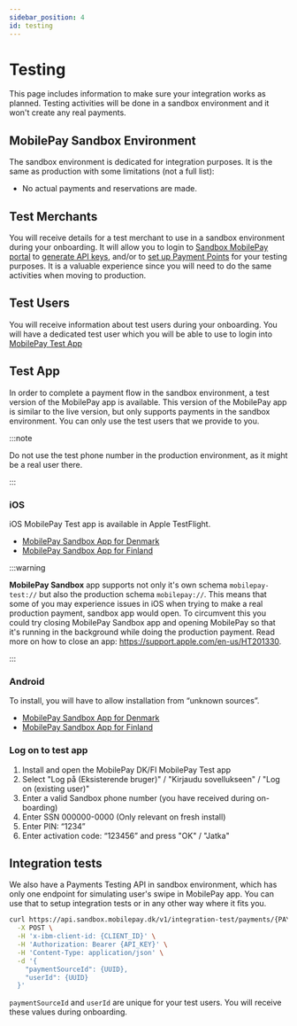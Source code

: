 ```yaml
---
sidebar_position: 4
id: testing
---
```


# Testing

This page includes information to make sure your integration works as planned. Testing activities will be done in a sandbox environment and it won't create any real payments.

## MobilePay Sandbox Environment

The sandbox environment is dedicated for integration purposes. It is the same as production with some limitations (not a full list):

- No actual payments and reservations are made.

## Test Merchants

You will receive details for a test merchant to use in a sandbox environment during your onboarding. It will allow you to login to [Sandbox MobilePay portal](https://sandprod-admin.mobilepay.dk/) to [generate API keys](/docs/authentication), and/or to [set up Payment Points](/docs/payment-points-api) for your testing purposes. It is a valuable experience since you will need to do the same activities when moving to production.

## Test Users

You will receive information about test users during your onboarding. You will have a dedicated test user which you will be able to use to login into [MobilePay Test App](#test-app)

## Test App

In order to complete a payment flow in the sandbox environment, a test version of the MobilePay app is available. This version of the MobilePay app is similar to the live version, but only supports payments in the sandbox environment. You can only use the test users that we provide to you.

:::note

Do not use the test phone number in the production environment, as it might be a real user there.

:::

### iOS

iOS MobilePay Test app is available in Apple TestFlight.

- [MobilePay Sandbox App for Denmark](https://testflight.apple.com/join/xarydQZ4)
- [MobilePay Sandbox App for Finland](https://testflight.apple.com/join/hP92EaBR)

:::warning

**MobilePay Sandbox** app supports not only it's own schema `mobilepay-test://` but also the production schema `mobilepay://`. This means that some of you may experience issues in iOS when trying to make a real production payment, sandbox app would open.
To circumvent this you could try closing MobilePay Sandbox app and opening MobilePay so that it's running in the background while doing the production payment. Read more on how to close an app: https://support.apple.com/en-us/HT201330.

:::

### Android

To install, you will have to allow installation from “unknown sources”.

- [MobilePay Sandbox App for Denmark](https://dbg.tpa.io/p/KnSXxG8NQ8Mv0yhct5iC)
- [MobilePay Sandbox App for Finland](https://dbg.tpa.io/p/K3WYrFuT_pHYEWoRYhtH)

### Log on to test app

1. Install and open the MobilePay DK/FI MobilePay Test app
2. Select "Log på (Eksisterende bruger)" / "Kirjaudu sovellukseen" / "Log on (existing user)"
3. Enter a valid Sandbox phone number (you have received during on-boarding)
4. Enter SSN 000000-0000 (Only relevant on fresh install)
5. Enter PIN: “1234”
6. Enter activation code: “123456” and press "OK" / "Jatka"

## Integration tests
We also have a Payments Testing API in sandbox environment, which has only one endpoint for simulating user's swipe in MobilePay app. You can use that to setup integration tests or in any other way where it fits you.

```bash title="Simulate user swiping and confirming the payment in MobilePay app."
curl https://api.sandbox.mobilepay.dk/v1/integration-test/payments/{PAYMENT_ID}/reserve \
  -X POST \
  -H 'x-ibm-client-id: {CLIENT_ID}' \
  -H 'Authorization: Bearer {API_KEY}' \
  -H 'Content-Type: application/json' \
  -d '{
    "paymentSourceId": {UUID},
    "userId": {UUID}
  }'
```
`paymentSourceId` and `userId` are unique for your test users. You will receive these values during onboarding.